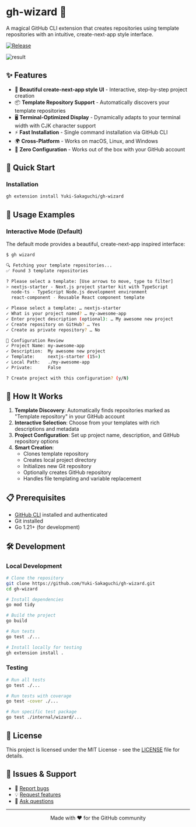 # gh-wizard 🔮
A magical GitHub CLI extension that creates repositories using template repositories with an intuitive, create-next-app style interface.

[![Release](https://img.shields.io/github/v/release/Yuki-Sakaguchi/gh-wizard)](https://github.com/Yuki-Sakaguchi/gh-wizard/releases)

![result](https://github.com/user-attachments/assets/fb5e10b0-8390-42f7-995d-db69b61b9373)

## ✨ Features

- 🎨 **Beautiful create-next-app style UI** - Interactive, step-by-step project creation
- 📦 **Template Repository Support** - Automatically discovers your template repositories
- 🖥️ **Terminal-Optimized Display** - Dynamically adapts to your terminal width with CJK character support
- ⚡ **Fast Installation** - Single command installation via GitHub CLI
- 🌍 **Cross-Platform** - Works on macOS, Linux, and Windows
- 🎯 **Zero Configuration** - Works out of the box with your GitHub account

## 🚀 Quick Start

### Installation

```bash
gh extension install Yuki-Sakaguchi/gh-wizard
```

## 🎯 Usage Examples

### Interactive Mode (Default)

The default mode provides a beautiful, create-next-app inspired interface:

```bash
$ gh wizard

🔍 Fetching your template repositories...
✅ Found 3 template repositories

? Please select a template: [Use arrows to move, type to filter]
> nextjs-starter - Next.js project starter kit with TypeScript
  node-ts - TypeScript Node.js development environment
  react-component - Reusable React component template

✓ Please select a template: … nextjs-starter
✓ What is your project named? … my-awesome-app
✓ Enter project description (optional): … My awesome new project
✓ Create repository on GitHub? … Yes
✓ Create as private repository? … No

📝 Configuration Review
✓ Project Name: my-awesome-app
✓ Description:  My awesome new project
✓ Template:     nextjs-starter (15⭐)
✓ Local Path:   ./my-awesome-app
✓ Private:      False

? Create project with this configuration? (y/N) 
```

## 🔧 How It Works

1. **Template Discovery**: Automatically finds repositories marked as "Template repository" in your GitHub account
2. **Interactive Selection**: Choose from your templates with rich descriptions and metadata
3. **Project Configuration**: Set up project name, description, and GitHub repository options
4. **Smart Creation**: 
   - Clones template repository
   - Creates local project directory
   - Initializes new Git repository
   - Optionally creates GitHub repository
   - Handles file templating and variable replacement

## 📋 Prerequisites

- [GitHub CLI](https://cli.github.com/) installed and authenticated
- Git installed
- Go 1.21+ (for development)

## 🛠️ Development

### Local Development

```bash
# Clone the repository
git clone https://github.com/Yuki-Sakaguchi/gh-wizard.git
cd gh-wizard

# Install dependencies
go mod tidy

# Build the project
go build

# Run tests
go test ./...

# Install locally for testing
gh extension install .
```

### Testing

```bash
# Run all tests
go test ./...

# Run tests with coverage
go test -cover ./...

# Run specific test package
go test ./internal/wizard/...
```

## 📄 License

This project is licensed under the MIT License - see the [LICENSE](LICENSE) file for details.

## 🐛 Issues & Support

- 🐞 [Report bugs](https://github.com/Yuki-Sakaguchi/gh-wizard/issues/new?template=bug_report.md)
- 💡 [Request features](https://github.com/Yuki-Sakaguchi/gh-wizard/issues/new?template=feature_request.md)
- 💬 [Ask questions](https://github.com/Yuki-Sakaguchi/gh-wizard/discussions)

---

<p align="center">
  Made with ❤️ for the GitHub community
</p>
